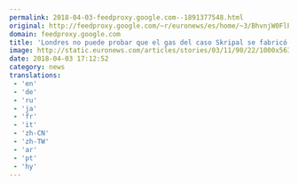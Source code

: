 ```yaml
---
permalink: 2018-04-03-feedproxy.google.com--1891377548.html
original: http://feedproxy.google.com/~r/euronews/es/home/~3/BhvnjW0FlPc/londres-no-puede-probar-que-el-gas-del-caso-skripal-se-fabrico-en-rusia
domain: feedproxy.google.com
title: 'Londres no puede probar que el gas del caso Skripal se fabricó en Rusia'
image: http://static.euronews.com/articles/stories/03/11/90/22/1000x563_cmsv2_26c5e113-35f6-5d32-9b91-ee63adc0bb3a-3119022.jpg
date: 2018-04-03 17:12:52
category: news
translations: 
 - 'en'
 - 'de'
 - 'ru'
 - 'ja'
 - 'fr'
 - 'it'
 - 'zh-CN'
 - 'zh-TW'
 - 'ar'
 - 'pt'
 - 'hy'
---
```



